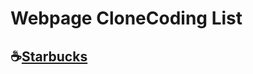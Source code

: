 # Webpage CloneCoding List

## ☕[Starbucks](https://youbine.github.io/Webpage_CloneCoding/Starbucks/index.html)